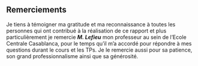 ## Remerciements

Je tiens à témoigner ma gratitude et ma reconnaissance à toutes les personnes qui ont contribué à la réalisation de ce rapport et plus particulièrement je remercie ***M. Lefieu*** mon professeur au sein de l’Ecole Centrale Casablanca, pour le temps qu’il m’a accordé pour répondre à mes questions durant le cours et les TPs. Je le remercie aussi pour sa patience, son grand professionnalisme ainsi que sa générosité.